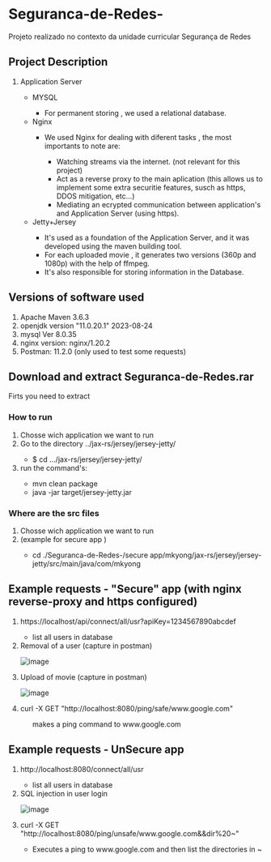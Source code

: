 # Seguranca-de-Redes-
Projeto realizado no contexto da unidade curricular Segurança de Redes 






<h2>Project Description</h2>
<ol>

  <li>Application Server</li>
  <ul>
    <li> MYSQL </li>
    <ul>
      <li>For permanent storing , we used a relational database.</li>
    </ul>
    <li> Nginx </li>
    <ul>
      <li> We used Nginx for dealing with diferent tasks , the most importants to note are:</li>
      <ul>
        <li> Watching streams via the internet. (not relevant for this project)</li>
        <li> Act as a reverse proxy to the main aplication (this allows us to implement some extra securitie features, susch as https, DDOS mitigation, etc...)</li>
        <li>Mediating an ecrypted communication between application's and Application Server (using https).</li>
      </ul>
    </ul>
    <li> Jetty+Jersey </li>
    <ul>
      <li>It's used as a foundation of the Application Server, and it was developed using the maven building tool.</li>
      <li>For each uploaded movie , it generates two versions (360p and 1080p) with the help of ffmpeg.</li>
      <li>It's also responsible for storing information in the Database.</li>
    </ul>
  </ul>
</ol>

<h2>Versions of software used</h2>
<ol>
  <li>Apache Maven 3.6.3</li>
  <li>openjdk version "11.0.20.1" 2023-08-24</li>
  <li>mysql  Ver 8.0.35</li>
  <li>nginx version: nginx/1.20.2</li>
  <li>Postman: 11.2.0 (only used to test some requests)</li>
</ol>


<h2>Download and extract Seguranca-de-Redes.rar</h2>
Firts you need to extract 
<h3>How to run</h3>

<ol>
  	<li>Chosse wich application we want to run </li>
    <li>Go to the directory ../jax-rs/jersey/jersey-jetty/</li>
    <ul>
      <li>$ cd .../jax-rs/jersey/jersey-jetty/</li>
    </ul>
    <li>run the command's:  </li>
  <ul>
    <li>mvn clean package</li>
    <li>java -jar target/jersey-jetty.jar</li>
  </ul>
    
</ol>


<h3> Where are the src files</h3>

<ol>
  <li>Chosse wich application we want to run</li>
  <li>(example for secure app )</li>
  <ul>
    <li> cd ./Seguranca-de-Redes-/secure app/mkyong/jax-rs/jersey/jersey-jetty/src/main/java/com/mkyong
  </ul>
</ol>



<h2>Example requests - "Secure" app (with nginx reverse-proxy and https configured)</h2>

<ol>
  <li>https://localhost/api/connect/all/usr?apiKey=1234567890abcdef</li>
  <ul>
    <li>list all users in database</li>
  </ul>

  <li>Removal of a user (capture in postman)</li>

  ![image](https://github.com/user-attachments/assets/ef14cabb-1797-42cc-a731-269c384dd647)

  <li>Upload of movie (capture in postman)</li>

  ![image](https://github.com/user-attachments/assets/89d83a83-ce0a-4adc-ab47-08f57f54449e)

  <li>curl -X GET "http://localhost:8080/ping/safe/www.google.com"</li>
  <ul>
    makes a ping command to www.google.com
  </ul>
</ol>

<h2>Example requests - UnSecure app </h2>

<ol>
  <li>http://localhost:8080/connect/all/usr</li>
  <ul>
    <li>list all users in database</li>
  </ul>
  <li>SQL injection in user login</li>

  ![image](https://github.com/user-attachments/assets/cf5fb86d-f380-4fec-a665-f4754ff2f285)


  <li>curl -X GET "http://localhost:8080/ping/unsafe/www.google.com&&dir%20~"</li>
  <ul>
    <li>Executes a ping to www.google.com and then list the directories in ~</li>
  </ul>
</ol>



